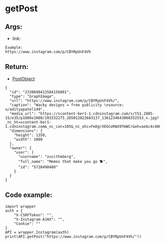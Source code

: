 # getPost

## Args:
- link:
```
Example: 
https://www.instagram.com/p/CBYRpUnF4Vh
```

## Return:
- [PostObject](https://github.com/xNaCly/InstagramAPIwrapper/tree/master/docs#postobject)
```
{
  "id": "2330690413584156001",
  "type": "GraphImage",
  "url": "https://www.instagram.com/p/CBYRpUnF4Vh/",
  "caption": "Wacky designs = free publicity \nsource: u/adityapatel149",
  "media_url": "https://scontent-ber1-1.cdninstagram.com/v/t51.2885-15/e35/p1080x1080/103332275_285012022683137_1361234643068352553_n.jpg?_nc_ht=scontent-ber1-1.cdninstagram.com&_nc_cat=105&_nc_ohc=FeDgrXEGCeMAX9TmWCr&oh=aebc4c4063e36a9f22daa7f6e361e7f9&oe=5F3F94EA",
  "dimensions": {
    "height": 1350,
    "width": 1080
  },
  "owner": {
    "user": {
      "username": "zucctheberg",
      "full_name": "Memes that make you go 🐕",
      "id": "5728490480"
    }
  }
}
```

## Code example:
```
import wrapper
auth = {
	"X-CSRFToken": "",
	"X-Instagram-AJAX": "",
	"Cookie": ""
}
API = wrapper.Instagram(auth)
print(API.getPost("https://www.instagram.com/p/CBYRpUnF4Vh/"))
```